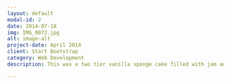 ```yaml
---
layout: default
modal-id: 2
date: 2014-07-18
img: IMG_0072.jpg
alt: image-alt
project-date: April 2014
client: Start Bootstrap
category: Web Development
description: This was a two tier vanilla sponge cake filled with jam and buttercream and covered with fondant. All of the cake was edible, including the handmade sugarpaste tiara.

---
```

